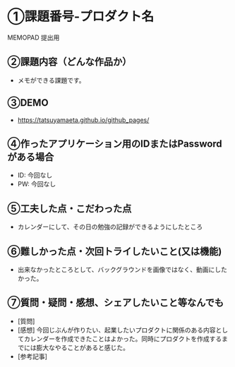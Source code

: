# ①課題番号-プロダクト名
MEMOPAD 提出用

## ②課題内容（どんな作品か）

- メモができる課題です。

## ③DEMO
- https://tatsuyamaeta.github.io/github_pages/

## ④作ったアプリケーション用のIDまたはPasswordがある場合

- ID: 今回なし
- PW: 今回なし

## ⑤工夫した点・こだわった点

- カレンダーにして、その日の勉強の記録ができるようにしたところ

## ⑥難しかった点・次回トライしたいこと(又は機能)

- 出来なかったところとして、バックグラウンドを画像ではなく、動画にしたかった。


## ⑦質問・疑問・感想、シェアしたいこと等なんでも

- [質問] 
- [感想] 今回じぶんが作りたい、起業したいプロダクトに関係のある内容としてカレンダーを作成できたことはよかった。同時にプロダクトを作成するまでには膨大なやることがあると感じた。
- [参考記事]